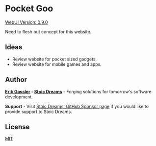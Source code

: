# Pocket Goo

[WebUI Version: 0.9.0](https://github.com/StoicDreams/RustWebUI)

Need to flesh out concept for this website.

## Ideas

* Review website for pocket sized gadgets.
* Review website for mobile games and apps.

## Author

**[Erik Gassler](https://www.erikgassler.com) - [Stoic Dreams](https://www.stoicdreams.com)** - Forging solutions for tomorrow's software development.

**Support** - Visit [Stoic Dreams' GitHub Sponsor page](https://github.com/sponsors/StoicDreams) if you would like to provide support to Stoic Dreams.

## License

[MIT](LICENSE)
